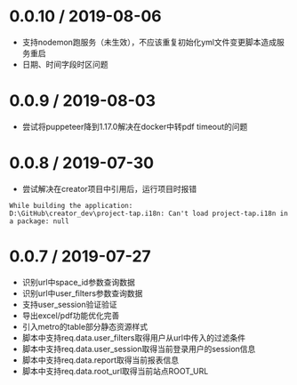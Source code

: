0.0.10 / 2019-08-06
===================

  * 支持nodemon跑服务（未生效），不应该重复初始化yml文件变更脚本造成服务重启
  * 日期、时间字段时区问题


0.0.9 / 2019-08-03
===================

  * 尝试将puppeteer降到1.17.0解决在docker中转pdf timeout的问题


0.0.8 / 2019-07-30
===================
  * 尝试解决在creator项目中引用后，运行项目时报错
  ```
  While building the application:
  D:\GitHub\creator_dev\project-tap.i18n: Can't load project-tap.i18n in a package: null
  ```

0.0.7 / 2019-07-27
===================

  * 识别url中space_id参数查询数据
  * 识别url中user_filters参数查询数据
  * 支持user_session验证验证
  * 导出excel/pdf功能优化完善
  * 引入metro的table部分静态资源样式
  * 脚本中支持req.data.user_filters取得用户从url中传入的过滤条件
  * 脚本中支持req.data.user_session取得当前登录用户的session信息
  * 脚本中支持req.data.report取得当前报表信息
  * 脚本中支持req.data.root_url取得当前站点ROOT_URL
